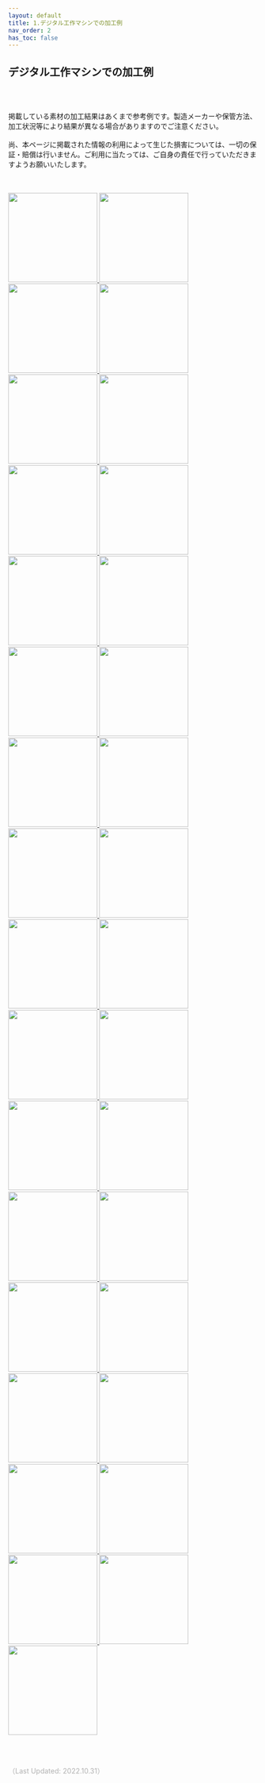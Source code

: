 ```yaml
---
layout: default
title: 1.デジタル工作マシンでの加工例
nav_order: 2
has_toc: false
---
```


## デジタル工作マシンでの加工例
<br><br>

掲載している素材の加工結果はあくまで参考例です。製造メーカーや保管方法、加工状況等により結果が異なる場合がありますのでご注意ください。<br>
<br>
尚、本ページに掲載された情報の利用によって生じた損害については、一切の保証・賠償は行いません。ご利用に当たっては、ご自身の責任で行っていただきますようお願いいたします。
<br>
<br>
<br>


<a href="https://fablabsendai.github.io/materials-archive/02-1-mdf.html" title="MDF（中密度繊維板）/ Medium-density fibreboard">
<img src="assets/img_s/01_MDF_1.png" width="180px">
</a>
<a href="https://fablabsendai.github.io/materials-archive/02-2-shina.html" title="シナ合板 / Basswood Plywood">
<img src="assets/img_s/02_Shina_1.png" width="180px">
</a>
<a href="https://fablabsendai.github.io/materials-archive/02-3-hinoki.html" title="ひのき / Japanese Cypress">
<img src="assets/img_s/03_Hinoki_1.png" width="180px">
</a>
<a href="https://fablabsendai.github.io/materials-archive/02-4-lauan.html" title="ラワン合板 / Lauan Plywood">
<img src="assets/img_s/04_Lauan_1.png" width="180px">
</a>
<a href="https://fablabsendai.github.io/materials-archive/02-5-bamboo.html" title="竹 / Bamboo">
<img src="assets/img_s/05_Bamboo_1.png" width="180px">
</a>
<a href="https://fablabsendai.github.io/materials-archive/03-1-abs.html" title="ABS樹脂 / ABS">
<img src="assets/img_s/06_ABS_1.png" width="180px">
</a>
<a href="https://fablabsendai.github.io/materials-archive/03-2-pet.html" title="PET（ポリエチレンテレフタレート）/ Polyethylene Terephthalate">
<img src="assets/img_s/07_PET_1.png" width="180px">
</a>
<a href="https://fablabsendai.github.io/materials-archive/03-3-pla.html" title="PLA（ポリ乳酸）/ Poly-Lactic Acid">
<img src="assets/img_s/08_PLA_1.png" width="180px">
</a>
<a href="https://fablabsendai.github.io/materials-archive/03-4-acryl.html" title="アクリル / Acreyl">
<img src="assets/img_s/09_Acryl_1.png" width="180px">
</a>
<a href="https://fablabsendai.github.io/materials-archive/03-5-styrene-b.html" title="スチレンボード / Foam Core Board">
<img src="assets/img_s/10_Styrene_B_1.png" width="180px">
</a>
<a href="https://fablabsendai.github.io/materials-archive/03-6-styrene-p.html" title="スチレンペーパー / Styrene Foam Board">
<img src="assets/img_s/11_Styrene_P_1.png" width="180px">
</a>
<a href="https://fablabsendai.github.io/materials-archive/03-7-pp.html" title="PP（ポリプロピレン）シート / Polypropylene Sheet">
<img src="assets/img_s/12_PP_1.png" width="180px">
</a>
<a href="https://fablabsendai.github.io/materials-archive/03-8-silicone.html" title="シリコーンゴム / Silicone Rubber">
<img src="assets/img_s/13_Silicone_1.png" width="180px">
</a>
<a href="https://fablabsendai.github.io/materials-archive/03-9-p-cb.html" title="プラスチック段ボール / Corrugated Plastic(PP)">
<img src="assets/img_s/14_P_CB_1.png" width="180px">
</a>
<a href="https://fablabsendai.github.io/materials-archive/03-10-lighteva.html" title="ライトエヴァ（EVA）シート / Light EVA Sheet">
<img src="assets/img_s/15_Light_EVA_1.png" width="180px">
</a>
<a href="https://fablabsendai.github.io/materials-archive/03-11-eva.html" title="EVAフォーム / EVA foam sheet">
<img src="assets/img_s/16_EVA_1.png" width="180px">
</a>
<a href="https://fablabsendai.github.io/materials-archive/03-12-pvc.html" title="PVC（塩化ビニル樹脂）シート（硬質）/ Hard PVC Sheet">
<img src="assets/img_s/17_PVC_1.png" width="180px">
</a>
<a href="https://fablabsendai.github.io/materials-archive/04-1-tracingpaper.html" title="トレーシングペーパー / Tracing Paper">
<img src="assets/img_s/18_Tracing_1.png" width="180px">
</a>
<a href="https://fablabsendai.github.io/materials-archive/04-2-vf.html" title="バルカナイズドファイバー / Vulcanized Fiber">
<img src="assets/img_s/19_VF_1.png" width="180px">
</a>
<a href="https://fablabsendai.github.io/materials-archive/04-3-board-w.html" title="ボール紙(1) / Paper Board (1)">
<img src="assets/img_s/20_Board_W_1.png" width="180px">
</a>
<a href="https://fablabsendai.github.io/materials-archive/04-4-board-g.html" title="ボール紙(2) / Paper Board (2)">
<img src="assets/img_s/21_Board_G_1.png" width="180px">
</a>
<a href="https://fablabsendai.github.io/materials-archive/04-5-cb.html" title="段ボール / Cardboard">
<img src="assets/img_s/22_CB_1.png" width="180px">
</a>
<a href="https://fablabsendai.github.io/materials-archive/04-6-washi.html" title="和紙（コウゾ）/ Washi (Japanese paper)">
<img src="assets/img_s/23_Washi_1.png" width="180px">
</a>
<a href="https://fablabsendai.github.io/materials-archive/05-1-cork.html" title="コルク / Cork">
<img src="assets/img_s/24_Cork_1.png" width="180px">
</a>
<a href="https://fablabsendai.github.io/materials-archive/05-2-kanshitsu.html" title="乾漆（漆,米糊,寒冷紗）/ KANSHITSU Sheet">
<img src="assets/img_s/25_Kanshitsu_1.png" width="180px">
</a>
<a href="https://fablabsendai.github.io/materials-archive/05-3-leather.html" title="牛革（タンニンなめし）/ Cow Leather">
<img src="assets/img_s/26_Leather_1.png" width="180px">
</a>
<a href="https://fablabsendai.github.io/materials-archive/06-1-nylon.html" title="ナイロン（100%）布 / Nylon Fabric">
<img src="assets/img_s/27_Nylon_1.png" width="180px">
</a>
<a href="https://fablabsendai.github.io/materials-archive/06-2-felt-w.html" title="フェルト（ウール60%, レーヨン40%）/ Felt (60%Wool, 40%Rayon)">
<img src="assets/img_s/28_Felt_W_1.png" width="180px">
</a>
<a href="https://fablabsendai.github.io/materials-archive/06-3-felt-p.html" title="フェルト（ポリエステル100%）/ Felt (100%Polyester)">
<img src="assets/img_s/29_Felt_P_1.png" width="180px">
</a>
<a href="https://fablabsendai.github.io/materials-archive/06-4-polyester.html" title="ポリエステル（100%）布 / Polyester Fabric">
<img src="assets/img_s/30_Polyester_1.png" width="180px">
</a>
<a href="https://fablabsendai.github.io/materials-archive/06-5-cotton.html" title="綿（100%）布 / Cotton">
<img src="assets/img_s/31_Cotton_1.png" width="180px">
</a>
<a href="https://fablabsendai.github.io/materials-archive/06-6-tarpaulin.html" title="ターポリン（塩化ビニル等）/ Tarpaulin">
<img src="assets/img_s/32_Tarpaulin_1.png" width="180px">
</a>
<a href="https://fablabsendai.github.io/materials-archive/06-7-pp.html" title="不織布（PP）/ Non-woven Fabric">
<img src="assets/img_s/33_PP_F_1.png" width="180px">
</a>


<br>

<br><br>

<span style="color:#B2B2B2">
（Last Updated: 2022.10.31）
</span>
